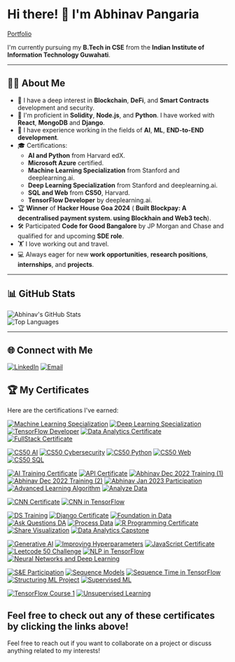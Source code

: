 # Hi there! 👋 I'm Abhinav Pangaria
[Portfolio](https://portfolio-abhinavs-projects-6628997f.vercel.app/)

I'm currently pursuing my **B.Tech in CSE** from the **Indian Institute of Information Technology Guwahati**.

---

## 🧑‍💻 About Me

- 🔭 I have a deep interest in **Blockchain**, **DeFi**, and **Smart Contracts** development and security.
- 🌱 I'm proficient in **Solidity**, **Node.js**, and **Python**. I have worked with **React**, **MongoDB** and **Django**.
- 👯 I have experience working in the fields of **AI**, **ML**, **END-to-END development**. 
- 🎓 Certifications:
  - **AI and Python** from Harvard edX.
  - **Microsoft Azure** certified.
  - **Machine Learning Specialization** from Stanford and deeplearning.ai.
  - **Deep Learning Specialization** from Stanford and deeplearning.ai.
  - **SQL and Web** from **CS50**, Harvard.
  - **TensorFlow Developer** by deeplearning.ai.
- 🏆 **Winner** of **Hacker House Goa 2024** ( **Built Blockpay: A decentralised payment system. using Blockhain and Web3 tech**).
- 🛠️ Participated **Code for Good Bangalore** by JP Morgan and Chase and qualified for and upcoming **SDE role**.
- 🏋️ I love working out and travel.
- 💻 Always eager for new **work opportunities**, **research positions**, **internships**, and **projects**.

---

## 📊 GitHub Stats

![Abhinav's GitHub Stats](https://github-readme-stats.vercel.app/api?username=18Abhinav07&show_icons=true&theme=radical)  
![Top Languages](https://github-readme-stats.vercel.app/api/top-langs/?username=18Abhinav07&layout=compact&theme=radical)

---

## 🌐 Connect with Me

[![LinkedIn](https://img.shields.io/badge/LinkedIn-0077B5?style=for-the-badge&logo=linkedin&logoColor=white)](https://www.linkedin.com/in/abhinavpangaria1807200305) 
[![Email](https://img.shields.io/badge/Email-D14836?style=for-the-badge&logo=gmail&logoColor=white)](mailto:abhinavpangaria2003@gmail.com)

## 🏆 My Certificates

Here are the certifications I've earned:

[![Machine Learning Specialization](https://img.shields.io/badge/Machine%20Learning%20Specialization-blue)](./Certificates/Machine_Larning_Specialisation.pdf)
[![Deep Learning Specialization](https://img.shields.io/badge/Deep%20Learning%20Specialization-orange)](./Certificates/Deep_Learning_specialization.pdf)
[![TensorFlow Developer](https://img.shields.io/badge/TensorFlow%20Developer-brightgreen)](./Certificates/TF_developer.pdf)
[![Data Analytics Certificate](https://img.shields.io/badge/Data%20Analytics%20Certificate-red)](./Certificates/Data_Analytics.pdf)
[![FullStack Certificate](https://img.shields.io/badge/FullStack%20Certificate-yellow)](./Certificates/FullStack.pdf)

[![CS50 AI](https://img.shields.io/badge/CS50%20AI-purple)](./Certificates/CS50AI.pdf)
[![CS50 Cybersecurity](https://img.shields.io/badge/CS50%20Cybersecurity-darkblue)](./Certificates/CS50Cybersecurity.pdf)
[![CS50 Python](https://img.shields.io/badge/CS50%20Python-lightgray)](./Certificates/CS50P.pdf)
[![CS50 Web](https://img.shields.io/badge/CS50%20Web-lightblue)](./Certificates/CS50WEB.pdf)
[![CS50 SQL](https://img.shields.io/badge/CS50%20SQL-yellowgreen)](./Certificates/CS50_SQL.pdf)

[![AI Training Certificate](https://img.shields.io/badge/AI%20Training%20Certificate-blueviolet)](./Certificates/AI_training.pdf)
[![API Certificate](https://img.shields.io/badge/API%20Certificate-cyan)](./Certificates/API.pdf)
[![Abhinav Dec 2022 Training (1)](https://img.shields.io/badge/Abhinav%20Dec%202022%20Training%20(1)-lightgreen)](./Certificates/Abhinav_Dec_2022_training_35927.pdf)
[![Abhinav Dec 2022 Training (2)](https://img.shields.io/badge/Abhinav%20Dec%202022%20Training%20(2)-lightcoral)](./Certificates/Abhinav_Dec_2022_training_35990.pdf)
[![Abhinav Jan 2023 Participation](https://img.shields.io/badge/Abhinav%20Jan%202023%20Participation-salmon)](./Certificates/Abhinav_Jan_2023_participation_40946.pdf)
[![Advanced Learning Algorithm](https://img.shields.io/badge/Advanced%20Learning%20Algorithm-fuchsia)](./Certificates/Advanced_Learning_Algorithm.pdf)
[![Analyze Data](https://img.shields.io/badge/Analyze%20Data-lightseagreen)](./Certificates/Analyze_Data.pdf)

[![CNN Certificate](https://img.shields.io/badge/CNN%20Certificate-forestgreen)](./Certificates/CNN.pdf)
[![CNN in TensorFlow](https://img.shields.io/badge/CNN%20in%20TensorFlow-blue)](./Certificates/CNN_in_TF.pdf)

[![DS Training](https://img.shields.io/badge/DS%20Training-gold)](./Certificates/DS_training.pdf)
[![Django Certificate](https://img.shields.io/badge/Django%20Certificate-lightpink)](./Certificates/Django.pdf)
[![Foundation in Data](https://img.shields.io/badge/Foundation%20in%20Data-mistyrose)](./Certificates/Foundation_Data.pdf)
[![Ask Questions DA](https://img.shields.io/badge/Ask%20Questions%20DA-coral)](./Certificates/Ask_Questions_DA.pdf)
[![Process Data](https://img.shields.io/badge/Process%20Data-lightsalmon)](./Certificates/Process_Data.pdf)
[![R Programming Certificate](https://img.shields.io/badge/R%20Programming%20Certificate-orange)](./Certificates/R_programming.pdf)
[![Share Visualization](https://img.shields.io/badge/Share%20Visualization-deepskyblue)](./Certificates/Share_visualisation)
[![Data Analytics Capstone](https://img.shields.io/badge/Data%20Analytics%20Capstone-springgreen)](./Certificates/DA_capstone.pdf)

[![Generative AI](https://img.shields.io/badge/Generative%20AI-royalblue)](./Certificates/Generative_AI.pdf)
[![Improving Hyperparameters](https://img.shields.io/badge/Improving%20Hyperparameters-purple)](./Certificates/Improving_Hyperparameters.pdf)
[![JavaScript Certificate](https://img.shields.io/badge/JavaScript%20Certificate-seashell)](./Certificates/Javascript.pdf)
[![Leetcode 50 Challenge](https://img.shields.io/badge/Leetcode%2050%20Challenge-lightblue)](./Certificates/Leetcode_50.png)
[![NLP in TensorFlow](https://img.shields.io/badge/NLP%20in%20TensorFlow-powderblue)](./Certificates/NLP_TF.pdf)
[![Neural Networks and Deep Learning](https://img.shields.io/badge/Neural%20Networks%20and%20Deep%20Learning-skyblue)](./Certificates/Neural_Networks_and_Deep_Learning.pdf)

[![S&E Participation](https://img.shields.io/badge/S%26E%20Participation-peach)](./Certificates/SandE_participation.pdf)
[![Sequence Models](https://img.shields.io/badge/Sequence%20Models-salmon)](./Certificates/Sequence_models.pdf)
[![Sequence Time in TensorFlow](https://img.shields.io/badge/Sequence%20Time%20in%20TensorFlow-cyan)](./Certificates/Sequence_time_TF.pdf)
[![Structuring ML Project](https://img.shields.io/badge/Structuring%20ML%20Project-purple)](./Certificates/Structuring_ML_Project.pdf)
[![Supervised ML](https://img.shields.io/badge/Supervised%20ML-yellowgreen)](./Certificates/Supervised_ML.pdf)

[![TensorFlow Course 1](https://img.shields.io/badge/TensorFlow%20Course%201-orange)](./Certificates/Tensorflow_course_1.pdf)
[![Unsupervised Learning](https://img.shields.io/badge/Unsupervised%20Learning-lightgray)](./Certificates/Unsupervised_Learning.pdf)


Feel free to check out any of these certificates by clicking the links above!
---

Feel free to reach out if you want to collaborate on a project or discuss anything related to my interests!

<!---
18Abhinav07/18Abhinav07 is a ✨ special ✨ repository because its `README.md` (this file) appears on your GitHub profile.
You can click the Preview link to take a look at your changes.
--->
